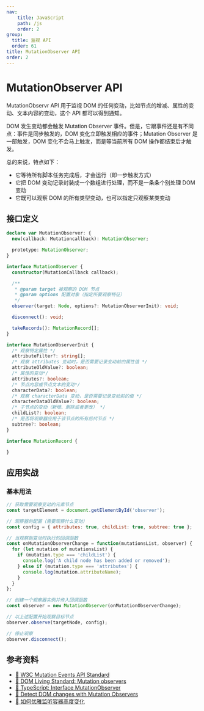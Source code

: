 ```yaml
---
nav:
    title: JavaScript
    path: /js
    order: 2
group:
  title: 监视 API
  order: 61
title: MutationObserver API
order: 2
---
```


# MutationObserver API

MutationObservr API 用于监视 DOM 的任何变动，比如节点的增减、属性的变动、文本内容的变动，这个 API 都可以得到通知。

DOM 发生变动都会触发 Mutation Observer 事件。但是，它跟事件还是有不同点：事件是同步触发的，DOM 变化立即触发相应的事件；Mutation Observer 是一部触发，DOM 变化不会马上触发，而是等当前所有 DOM 操作都结束后才触发。

总的来说，特点如下：

- 它等待所有脚本任务完成后，才会运行（即一步触发方式）
- 它把 DOM 变动记录封装成一个数组进行处理，而不是一条条个别处理 DOM 变动
- 它既可以观察 DOM 的所有类型变动，也可以指定只观察某类变动

## 接口定义

```ts
declare var MutationObserver: {
  new(callback: Mutationcallback): MutationObserver;

  prototype: MutationObserver;
}

interface MutationObserver {
  constructor(MutationCallback callback);

  /**
   * @param target 被观察的 DOM 节点
   * @param options 配置对象（指定所要观察特征）
   */
  observer(target: Node, options?: MutationObserverInit): void;

  disconnect(): void;

  takeRecords(): MutationRecord[];
}

interface MutationObserverInit {
  /* 观察特定属性 */
  attributeFilter?: string[];
  /* 观察 attributes 变动时，是否需要记录变动前的属性值 */
  attributeOldValue?: boolean;
  /* 属性的变动*/
  attributes?: boolean;
  /* 节点内容或节点文本的变动*/
  characterData?: boolean;
  /* 观察 characterData 变动，是否需要记录变动前的值 */
  characterDataOldValue?: boolean;
  /* 子节点的变动（新增、删除或者更改） */
  childList?: boolean;
  /* 是否将观察器应用于该节点的所有后代节点 */
  subtree?: boolean;
}

interface MutationRecord {

}
```

## 应用实战

### 基本用法

```js
// 获取需要观察变动的元素节点
const targetElement = document.getElementById('observer');

// 观察器的配置（需要观察什么变动）
const config = { attributes: true, childList: true, subtree: true };

// 当观察到变动时执行的回调函数
const onMutationObserverChange = function(mutationsList, observer) {
  for (let mutation of mutationsList) {
    if (mutation.type === 'childList') {
      console.log('A child node has been added or removed');
    } else if (mutation.type === 'attributes') {
      console.log(mutation.attributeName);
    }
  }
};

// 创建一个观察器实例并传入回调函数
const observer = new MutationObserver(onMutationObserverChange);

// 以上述配置开始观察目标节点
observer.observe(targetNode, config);

// 停止观察
observer.disconnect();
```

## 参考资料

- [📖 W3C Mutation Events API Standard](https://www.w3.org/TR/DOM-Level-2-Events/events.html#Events-eventgroupings-mutationevents)
- [📖 DOM Living Standard: Mutation observers](https://dom.spec.whatwg.org/#mutation-observers)
- [📖 TypeScript: Interface MutationObserver](https://microsoft.github.io/PowerBI-JavaScript/interfaces/_node_modules_typedoc_node_modules_typescript_lib_lib_dom_d_.mutationobserver.html)
- [📝 Detect DOM changes with Mutation Observers](https://developers.google.com/web/updates/2012/02/Detect-DOM-changes-with-Mutation-Observers)
- [📝 如何优雅监听容器高度变化](https://segmentfault.com/a/1190000019877595)
